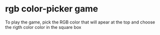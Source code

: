 # rgb color-picker game
To play the game, pick the RGB color that will apear at the top and choose the  rigth color color in the square box 
